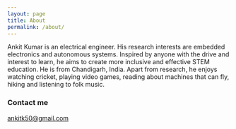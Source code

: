 ```yaml
---
layout: page
title: About
permalink: /about/
---
```


Ankit Kumar is an electrical engineer. His research interests are embedded electronics and autonomous systems. Inspired by anyone with the drive and interest to learn, he aims to create more inclusive and effective STEM education. He is from Chandigarh, India. Apart from research, he enjoys watching cricket, playing video games, reading about machines that can fly, hiking and listening to folk music.

### Contact me

[ankitk50@gmail.com](mailto:cezannec@alumni.stanford.edu)

